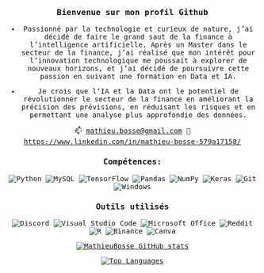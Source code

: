 <div align="center">

<samp> 

<h3>Bienvenue sur mon profil Github</h3> 


- Passionné par la technologie et curieux de nature, j’ai décidé de faire le grand saut
de la finance à l’intelligence artificielle. Après un Master dans le secteur de la
finance, j’ai réalisé que mon intérêt pour l’innovation technologique me poussait à
explorer de nouveaux horizons, et j’ai décidé de poursuivre cette passion en suivant
une formation en Data et IA.
  
- Je crois que l’IA et la Data ont le potentiel de révolutionner le secteur de la finance
en améliorant la précision des prévisions, en réduisant les risques et en permettant
une analyse plus approfondie des données.

 📫 mathieu.bosse@gmail.com
 🧾 https://www.linkedin.com/in/mathieu-bosse-579a17158/
	

<h3>Compétences:</h3>

![Python](https://img.shields.io/badge/python-3670A0?style=for-the-badge&logo=python&logoColor=ffdd54)
![MySQL](https://img.shields.io/badge/mysql-%2300f.svg?style=for-the-badge&logo=mysql&logoColor=white)
![TensorFlow](https://img.shields.io/badge/TensorFlow-%23FF6F00.svg?style=for-the-badge&logo=TensorFlow&logoColor=white)
![Pandas](https://img.shields.io/badge/pandas-%23150458.svg?style=for-the-badge&logo=pandas&logoColor=white)
![NumPy](https://img.shields.io/badge/numpy-%23013243.svg?style=for-the-badge&logo=numpy&logoColor=white)
![Keras](https://img.shields.io/badge/Keras-%23D00000.svg?style=for-the-badge&logo=Keras&logoColor=white)
![Git](https://img.shields.io/badge/git-%23F05033.svg?style=for-the-badge&logo=git&logoColor=white)
![Windows](https://img.shields.io/badge/Windows-0078D6?style=for-the-badge&logo=windows&logoColor=white)


 <h3>Outils utilisés</h3>

![Discord](https://img.shields.io/badge/Discord-%235865F2.svg?style=for-the-badge&logo=discord&logoColor=white)
![Visual Studio Code](https://img.shields.io/badge/Visual%20Studio%20Code-0078d7.svg?style=for-the-badge&logo=visual-studio-code&logoColor=white)
![Microsoft Office](https://img.shields.io/badge/Microsoft_Office-D83B01?style=for-the-badge&logo=microsoft-office&logoColor=white)
![Reddit](https://img.shields.io/badge/Reddit-%23FF4500.svg?style=for-the-badge&logo=Reddit&logoColor=white)
![R](https://img.shields.io/badge/r-%23276DC3.svg?style=for-the-badge&logo=r&logoColor=white)
![Binance](https://img.shields.io/badge/Binance-FCD535?style=for-the-badge&logo=binance&logoColor=white)
![Canva](https://img.shields.io/badge/canva-36b9ff?style=for-the-badge&logo=canva&logoColor=white)




[![MathieuBosse GitHub stats](https://github-readme-stats.vercel.app/api?username=MathieuBosse&show_icons=true&theme=tokyonight&rank_icon=github&count_private=true&ring_color=FFFFFF&bg_color=373737&title_color=4e44ff&icon_color=18b528&text_color=4e44ff)](https://github.com/mathieubosse/github-readme-stats)

[![Top Languages](https://github-readme-stats.vercel.app/api/top-langs/?username=MathieuBosse&layout=compact&langs_count=6&custom_title=Language%20Utilis%C3%A9&bg_color=373737&text_color=FFFFFF)](https://github.com/mathieubosse/github-readme-stats)

</samp>

</div>
